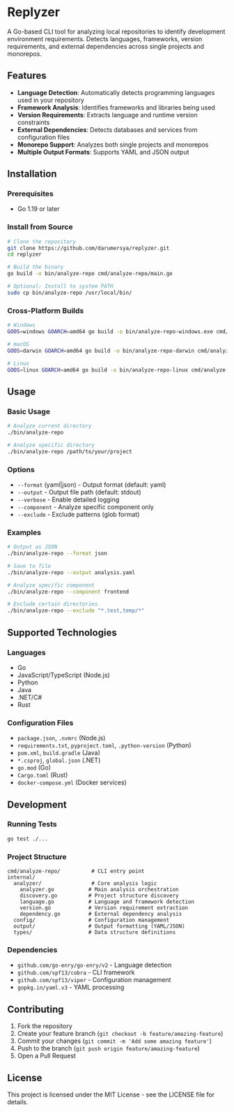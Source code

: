 # Replyzer

A Go-based CLI tool for analyzing local repositories to identify development environment requirements. Detects languages, frameworks, version requirements, and external dependencies across single projects and monorepos.

## Features

- **Language Detection**: Automatically detects programming languages used in your repository
- **Framework Analysis**: Identifies frameworks and libraries being used
- **Version Requirements**: Extracts language and runtime version constraints
- **External Dependencies**: Detects databases and services from configuration files
- **Monorepo Support**: Analyzes both single projects and monorepos
- **Multiple Output Formats**: Supports YAML and JSON output

## Installation

### Prerequisites

- Go 1.19 or later

### Install from Source

```bash
# Clone the repository
git clone https://github.com/darumersya/replyzer.git
cd replyzer

# Build the binary
go build -o bin/analyze-repo cmd/analyze-repo/main.go

# Optional: Install to system PATH
sudo cp bin/analyze-repo /usr/local/bin/
```

### Cross-Platform Builds

```bash
# Windows
GOOS=windows GOARCH=amd64 go build -o bin/analyze-repo-windows.exe cmd/analyze-repo/main.go

# macOS
GOOS=darwin GOARCH=amd64 go build -o bin/analyze-repo-darwin cmd/analyze-repo/main.go

# Linux
GOOS=linux GOARCH=amd64 go build -o bin/analyze-repo-linux cmd/analyze-repo/main.go
```

## Usage

### Basic Usage

```bash
# Analyze current directory
./bin/analyze-repo

# Analyze specific directory
./bin/analyze-repo /path/to/your/project
```

### Options

- `--format` (yaml|json) - Output format (default: yaml)
- `--output` - Output file path (default: stdout)
- `--verbose` - Enable detailed logging
- `--component` - Analyze specific component only
- `--exclude` - Exclude patterns (glob format)

### Examples

```bash
# Output as JSON
./bin/analyze-repo --format json

# Save to file
./bin/analyze-repo --output analysis.yaml

# Analyze specific component
./bin/analyze-repo --component frontend

# Exclude certain directories
./bin/analyze-repo --exclude "*.test,temp/*"
```

## Supported Technologies

### Languages
- Go
- JavaScript/TypeScript (Node.js)
- Python
- Java
- .NET/C#
- Rust

### Configuration Files
- `package.json`, `.nvmrc` (Node.js)
- `requirements.txt`, `pyproject.toml`, `.python-version` (Python)
- `pom.xml`, `build.gradle` (Java)
- `*.csproj`, `global.json` (.NET)
- `go.mod` (Go)
- `Cargo.toml` (Rust)
- `docker-compose.yml` (Docker services)

## Development

### Running Tests

```bash
go test ./...
```

### Project Structure

```
cmd/analyze-repo/          # CLI entry point
internal/
  analyzer/                # Core analysis logic
    analyzer.go           # Main analysis orchestration
    discovery.go          # Project structure discovery
    language.go           # Language and framework detection
    version.go            # Version requirement extraction
    dependency.go         # External dependency analysis
  config/                 # Configuration management
  output/                 # Output formatting (YAML/JSON)
  types/                  # Data structure definitions
```

### Dependencies

- `github.com/go-enry/go-enry/v2` - Language detection
- `github.com/spf13/cobra` - CLI framework
- `github.com/spf13/viper` - Configuration management
- `gopkg.in/yaml.v3` - YAML processing

## Contributing

1. Fork the repository
2. Create your feature branch (`git checkout -b feature/amazing-feature`)
3. Commit your changes (`git commit -m 'Add some amazing feature'`)
4. Push to the branch (`git push origin feature/amazing-feature`)
5. Open a Pull Request

## License

This project is licensed under the MIT License - see the LICENSE file for details.